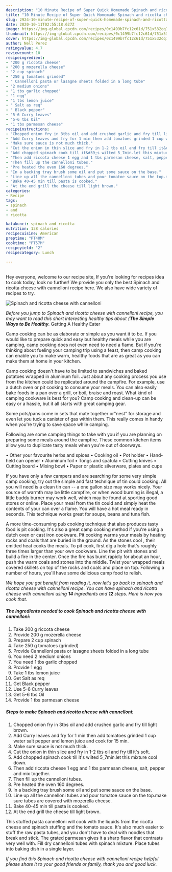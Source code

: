 ```yaml
---
description: "10 Minute Recipe of Super Quick Homemade Spinach and ricotta cheese with cannelloni"
title: "10 Minute Recipe of Super Quick Homemade Spinach and ricotta cheese with cannelloni"
slug: 2924-10-minute-recipe-of-super-quick-homemade-spinach-and-ricotta-cheese-with-cannelloni
date: 2020-10-11T02:55:18.627Z
image: https://img-global.cpcdn.com/recipes/0c1499b7fc12c61d/751x532cq70/spinach-and-ricotta-cheese-with-cannelloni-recipe-main-photo.jpg
thumbnail: https://img-global.cpcdn.com/recipes/0c1499b7fc12c61d/751x532cq70/spinach-and-ricotta-cheese-with-cannelloni-recipe-main-photo.jpg
cover: https://img-global.cpcdn.com/recipes/0c1499b7fc12c61d/751x532cq70/spinach-and-ricotta-cheese-with-cannelloni-recipe-main-photo.jpg
author: Nell Perez
ratingvalue: 4.7
reviewcount: 10
recipeingredient:
- "200 g riccota cheese"
- "200 g mozerella cheese"
- "2 cup spinach"
- "250 g tomatoes grinded"
- " Cannelloni pasta or lasagne sheets folded in a long tube"
- "2 medium onions"
- "1 tbs garlic chopped"
- "1 egg"
- "1 tbs lemon juice"
- " Salt as req"
- " Black pepper"
- "5-6 Curry leaves"
- "5-6 tbs Oil"
- "1 tbs parmesan cheese"
recipeinstructions:
- "Chopped onion fry in 3tbs oil and add crushed garlic and fry till light brown."
- "Add Curry leaves and fry for 1 min then add tomatoes grinded 1 cup water salt pepper and lemon juice and cook for 15 min."
- "Make sure sauce is not much thick."
- "Cut the onion in thin slice and fry in 1-2 tbs oil and fry till it&#39;s soft."
- "Add chopped spinach cook till it&#39;s wilted 5_7min.let this mixture cool down."
- "Then add riccota cheese 1 egg and 1 tbs parmesan cheese, salt, pepper and mix together."
- "Then fill up the cannelloni tubes."
- "Pre heated the oven 160 degrees."
- "In a backing tray brush some oil and put some sauce on the base."
- "Line up all the cannelloni tubes and pour tomatoe sauce on the top.make sure tubes are covered with mozerella cheese."
- "Bake 40-45 min till pasta is cooked."
- "At the end grill the cheese till light brown."
categories:
- Recipe
tags:
- spinach
- and
- ricotta

katakunci: spinach and ricotta 
nutrition: 138 calories
recipecuisine: American
preptime: "PT40M"
cooktime: "PT57M"
recipeyield: "2"
recipecategory: Lunch

---
```

<br>
Hey everyone, welcome to our recipe site, If you're looking for recipes idea to cook today, look no further! We provide you only the best Spinach and ricotta cheese with cannelloni recipe here. We also have wide variety of recipes to try.
<br>


![Spinach and ricotta cheese with cannelloni](https://img-global.cpcdn.com/recipes/0c1499b7fc12c61d/751x532cq70/spinach-and-ricotta-cheese-with-cannelloni-recipe-main-photo.jpg)

<i>Before you jump to Spinach and ricotta cheese with cannelloni recipe, you may want to read this short interesting healthy tips about {<strong>The Simple Ways to Be Healthy</strong>.</i>
Getting A Healthy Eater

    
Camp cooking can be as elaborate or simple as you want it to be. If you would like to prepare quick and easy but healthy meals while you are camping, camp cooking does not even need to need a flame. But if you're thinking about fueling your camping trip using a feast, then camp cooking can enable you to make warm, healthy foods that are as great as you can make them at home in your kitchen.

Camp cooking doesn't have to be limited to sandwiches and baked potatoes wrapped in aluminum foil.  Just about any cooking process you use from the kitchen could be replicated around the campfire. For example, use a dutch oven or pit cooking to consume your meals. You can also easily bake foods in a pan over a grill, or boil, braise and roast. What kind of camping cookware is best for you? Camp cooking and clean-up can be easy or a hassle, but it all starts with great camping gear.

Some pots/pans come in sets that mate together or"nest" for storage and even let you tuck a canister of gas within them. This really comes in handy when you're trying to save space while camping.

Following are some camping things to take with you if you are planning on preparing some meals around the campfire. These common kitchen items allow you to duplicate tasty meals when you're out of doorways.


• Other your favourite herbs and spices
• Cooking oil
• Pot holder
• Hand-held can opener
• Aluminum foil
• Tongs and spatula
• Cutting knives
• Cutting board
• Mixing bowl
• Paper or plastic silverware, plates and cups

If you have only a few campers and are searching for some very simple camp cooking, try out the simple and fast technique of tin could cooking. All you will need is a clean tin can -- a one gallon size may works nicely. Your source of warmth may be little campfire, or when wood burning is illegal, a little buddy burner may work well, which may be found at sporting good stores or online. Place your meal from the tin could and simply heat the contents of your can over a flame. You will have a hot meal ready in seconds.  This technique works great for soups, beans and tuna fish.

A more time-consuming pub cooking technique that also produces tasty food is pit cooking.  It's also a great camp cooking method if you're using a dutch oven or cast iron cookware. Pit cooking warms your meals by heating rocks and coals that are buried in the ground. As the stones cool , their emitted heat cooks the meals. To pit cook, first dig a hole that's roughly three times larger than your own cookware. Line the pit with stones and build a fire in the center. Once the fire has burnt rapidly for about an hour, push the warm coals and stones into the middle. Twist your wrapped meals covered skillets on top of the rocks and coals and place on top. Following a number of hours, you'll have some delicious camp food to relish.


<i>We hope you got benefit from reading it, now let's go back to spinach and ricotta cheese with cannelloni recipe. You can have spinach and ricotta cheese with cannelloni using <strong>14</strong> ingredients and <strong>12</strong> steps. Here is how you cook that.
</i>

##### The ingredients needed to cook Spinach and ricotta cheese with cannelloni:

1. Take 200 g riccota cheese
1. Provide 200 g mozerella cheese
1. Prepare 2 cup spinach
1. Take 250 g tomatoes (grinded)
1. Provide  Cannelloni pasta or lasagne sheets folded in a long tube
1. You need 2 medium onions
1. You need 1 tbs garlic chopped
1. Provide 1 egg
1. Take 1 tbs lemon juice
1. Get  Salt as req
1. Get  Black pepper
1. Use 5-6 Curry leaves
1. Get 5-6 tbs Oil
1. Provide 1 tbs parmesan cheese


##### Steps to make Spinach and ricotta cheese with cannelloni:

1. Chopped onion fry in 3tbs oil and add crushed garlic and fry till light brown.
1. Add Curry leaves and fry for 1 min then add tomatoes grinded 1 cup water salt pepper and lemon juice and cook for 15 min.
1. Make sure sauce is not much thick.
1. Cut the onion in thin slice and fry in 1-2 tbs oil and fry till it&#39;s soft.
1. Add chopped spinach cook till it&#39;s wilted 5_7min.let this mixture cool down.
1. Then add riccota cheese 1 egg and 1 tbs parmesan cheese, salt, pepper and mix together.
1. Then fill up the cannelloni tubes.
1. Pre heated the oven 160 degrees.
1. In a backing tray brush some oil and put some sauce on the base.
1. Line up all the cannelloni tubes and pour tomatoe sauce on the top.make sure tubes are covered with mozerella cheese.
1. Bake 40-45 min till pasta is cooked.
1. At the end grill the cheese till light brown.


This stuffed pasta cannelloni will cook with the liquids from the ricotta cheese and spinach stuffing and the tomato sauce. It&#39;s also much easier to stuff the raw pasta tubes, and you don&#39;t have to deal with noodles that break and stick. The grated parmesan gives it a sharp flavor that contrasts very well with. Fill dry cannelloni tubes with spinach mixture. Place tubes into baking dish in a single layer. 

<i>If you find this Spinach and ricotta cheese with cannelloni recipe helpful please share it to your good friends or family, thank you and good luck.</i>
